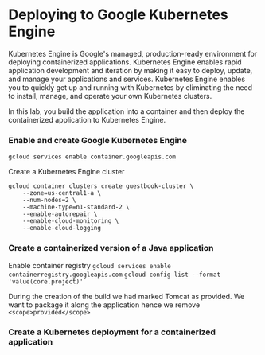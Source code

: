 # Deploying to Google Kubernetes Engine

Kubernetes Engine is Google's managed, production-ready environment for deploying containerized applications. Kubernetes Engine enables rapid application development and iteration by making it easy to deploy, update, and manage your applications and services. Kubernetes Engine enables you to quickly get up and running with Kubernetes by eliminating the need to install, manage, and operate your own Kubernetes clusters.

In this lab, you build the application into a container and then deploy the containerized application to Kubernetes Engine.

###  Enable and create Google Kubernetes Engine 
`gcloud services enable container.googleapis.com`

Create a Kubernetes Engine cluster
```
gcloud container clusters create guestbook-cluster \
    --zone=us-central1-a \
    --num-nodes=2 \
    --machine-type=n1-standard-2 \
    --enable-autorepair \
    --enable-cloud-monitoring \
    --enable-cloud-logging
```

### Create a containerized version of a Java application
Enable container registry
`gcloud services enable containerregistry.googleapis.com`
`gcloud config list --format 'value(core.project)'`

During the creation of the build we had marked Tomcat as provided. We want to package it along the application hence we remove `<scope>provided</scope>`


### Create a Kubernetes deployment for a containerized application
<!--stackedit_data:
eyJoaXN0b3J5IjpbLTE5MjM3NTI3NiwtMTkwMDU0OTg2Ml19
-->